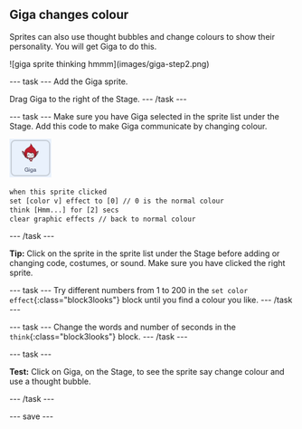 ## Giga changes colour

Sprites can also use thought bubbles and change colours to show their personality. You will get Giga to do this.

<div style="display: flex; flex-wrap: wrap">
<div style="flex-basis: 200px; flex-grow: 1; margin-right: 15px;">
![giga sprite thinking hmmm](images/giga-step2.png)
</div>
</div>

--- task ---
Add the Giga sprite. 

Drag Giga to the right of the Stage.
--- /task ---

--- task ---
Make sure you have Giga selected in the sprite list under the Stage. Add this code to make Giga communicate by changing colour. 

![The Giga sprite](images/giga-sprite.png)

```blocks3
when this sprite clicked
set [color v] effect to [0] // 0 is the normal colour
think [Hmm...] for [2] secs 
clear graphic effects // back to normal colour
```

--- /task ---

**Tip:** Click on the sprite in the sprite list under the Stage before adding or changing code, costumes, or sound. Make sure you have clicked the right sprite.

--- task ---
Try different numbers from 1 to 200 in the `set color effect`{:class="block3looks"} block until you find a colour you like. 
--- /task ---

--- task ---
Change the words and number of seconds in the `think`{:class="block3looks"} block.
--- /task ---

--- task ---

**Test:** Click on Giga, on the Stage, to see the sprite say change colour and use a thought bubble.

--- /task ---

--- save ---
